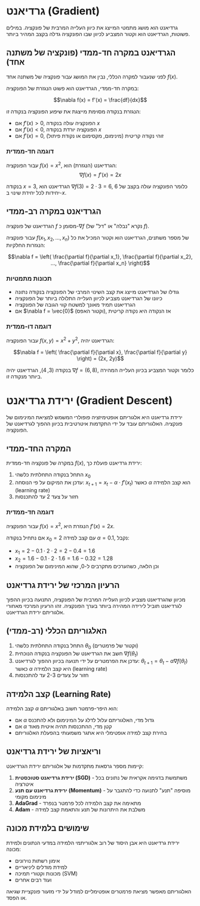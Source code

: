 # גרדיאנט (Gradient)

גרדיאנט הוא מושג מתמטי המייצג את כיוון העלייה המרבית של פונקציה. במילים פשוטות, הגרדיאנט הוא וקטור המצביע לכיוון שבו הפונקציה גדלה בקצב המהיר ביותר.

## הגרדיאנט במקרה חד-ממדי (פונקציה של משתנה אחד)

לפני שנעבור למקרה הכללי, נבין את המושג עבור פונקציה של משתנה אחד $f(x)$.

במקרה חד-ממדי, הגרדיאנט הוא פשוט הנגזרת של הפונקציה:

$$\nabla f(x) = f'(x) = \frac{df}{dx}$$

הנגזרת בנקודה מסוימת מייצגת את שיפוע הפונקציה בנקודה זו:
- אם $f'(x) > 0$, הפונקציה עולה בנקודה $x$
- אם $f'(x) < 0$, הפונקציה יורדת בנקודה $x$
- אם $f'(x) = 0$, זוהי נקודה קריטית (מינימום, מקסימום או נקודת פיתול)

### דוגמה חד-ממדית
עבור הפונקציה $f(x) = x^2$, הגרדיאנט (הנגזרת) הוא:
$$\nabla f(x) = f'(x) = 2x$$

בנקודה $x = 3$, הגרדיאנט הוא $\nabla f(3) = 2 \cdot 3 = 6$, כלומר הפונקציה עולה בקצב של 6 יחידות לכל יחידת שינוי ב-$x$.

## הגרדיאנט במקרה רב-ממדי

הגרדיאנט של פונקציה $f$ מסומן כ-$\nabla f$ (נקרא "נבלה" או "דל" של $f$).

עבור פונקציה $f(x_1, x_2, ..., x_n)$ של מספר משתנים, הגרדיאנט הוא וקטור המכיל את כל הנגזרות החלקיות:

$$\nabla f = \left( \frac{\partial f}{\partial x_1}, \frac{\partial f}{\partial x_2}, ..., \frac{\partial f}{\partial x_n} \right)$$

### תכונות מתמטיות

- גודלו של הגרדיאנט מייצג את קצב השינוי המרבי של הפונקציה בנקודה נתונה
- כיוונו של הגרדיאנט מצביע לכיוון העלייה התלולה ביותר של הפונקציה
- הגרדיאנט תמיד מאונך למשטח קווי הגובה של הפונקציה
- אם $\nabla f = \vec{0}$ (וקטור האפס), אז הנקודה היא נקודה קריטית

### דוגמה דו-ממדית

עבור הפונקציה $f(x, y) = x^2 + y^2$, הגרדיאנט יהיה:

$$\nabla f = \left( \frac{\partial f}{\partial x}, \frac{\partial f}{\partial y} \right) = (2x, 2y)$$

בנקודה $(3, 4)$, הגרדיאנט יהיה $\nabla f = (6, 8)$, כלומר וקטור המצביע בכיוון העלייה המהירה ביותר מנקודה זו.

# ירידת גרדיאנט (Gradient Descent)

ירידת גרדיאנט היא אלגוריתם אופטימיזציה פופולרי המשמש למציאת המינימום של פונקציה. האלגוריתם עובד על ידי התקדמות איטרטיבית בכיוון ההפוך לגרדיאנט של הפונקציה.

## המקרה החד-ממדי

במקרה של פונקציה חד-ממדית $f(x)$, ירידת גרדיאנט פועלת כך:

1. התחל בנקודה התחלתית כלשהי $x_0$
2. עדכן את המיקום על פי הנוסחה: $x_{t+1} = x_t - \alpha \cdot f'(x_t)$
   כאשר $\alpha$ הוא קצב הלמידה (learning rate)
3. חזור על צעד 2 עד להתכנסות

### דוגמה חד-ממדית

עבור הפונקציה $f(x) = x^2$, הנגזרת היא $f'(x) = 2x$.

אם נתחיל בנקודה $x_0 = 2$ עם קצב למידה $\alpha = 0.1$, נקבל:
- $x_1 = 2 - 0.1 \cdot 2 \cdot 2 = 2 - 0.4 = 1.6$
- $x_2 = 1.6 - 0.1 \cdot 2 \cdot 1.6 = 1.6 - 0.32 = 1.28$
- וכן הלאה, כשהערכים מתקרבים ל-0, שהוא המינימום של הפונקציה

## הרעיון המרכזי של ירידת גרדיאנט

מכיוון שהגרדיאנט מצביע לכיוון העלייה המרבית של הפונקציה, התנועה בכיוון ההפוך לגרדיאנט תוביל לירידה המהירה ביותר בערך הפונקציה. זהו הרעיון המרכזי מאחורי אלגוריתם ירידת הגרדיאנט.

## האלגוריתם הכללי (רב-ממדי)

1. התחל בנקודה התחלתית כלשהי $\theta_0$ (וקטור של פרמטרים)
2. חשב את הגרדיאנט של הפונקציה בנקודה הנוכחית $\nabla f(\theta_t)$
3. עדכן את הפרמטרים על ידי תנועה בכיוון ההפוך לגרדיאנט:
   $\theta_{t+1} = \theta_t - \alpha \nabla f(\theta_t)$
   כאשר $\alpha$ היא קצב הלמידה (learning rate)
4. חזור על צעדים 2-3 עד להתכנסות

## קצב הלמידה (Learning Rate)

קצב הלמידה $\alpha$ הוא היפר-פרמטר חשוב באלגוריתם:
- אם $\alpha$ גדול מדי, האלגוריתם עלול לדלג על המינימום ולא להתכנס
- אם $\alpha$ קטן מדי, ההתכנסות תהיה איטית מאוד
- בחירת קצב למידה אופטימלי היא אתגר משמעותי בהפעלת האלגוריתם

## וריאציות של ירידת גרדיאנט

קיימות מספר גרסאות מתקדמות של אלגוריתם ירידת הגרדיאנט:

1. **ירידת גרדיאנט סטוכסטית (SGD)** - משתמשת בדגימה אקראית של נתונים בכל איטרציה
2. **ירידת גרדיאנט עם תנע (Momentum)** - מוסיפה "תנע" לתנועה כדי להתגבר על מינימום מקומי
3. **AdaGrad** - מתאימה את קצב הלמידה לכל פרמטר בנפרד
4. **Adam** - משלבת את היתרונות של תנע והתאמת קצב למידה

## שימושים בלמידת מכונה

ירידת גרדיאנט היא אבן היסוד של רוב אלגוריתמי הלמידה במדעי הנתונים ולמידת מכונה:
- אימון רשתות נוירונים
- למידת מודלים ליניאריים
- מכונות וקטורי תמיכה (SVM)
- ועוד רבים אחרים

האלגוריתם מאפשר מציאת פרמטרים אופטימליים למודל על ידי מזעור פונקציית שגיאה או הפסד.
